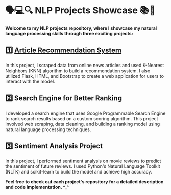 # 🗣️💻🔍 NLP Projects Showcase 📚🚀
__Welcome to my NLP projects repository, where I showcase my natural language processing skills through three exciting projects:__

## 1️⃣ <a href="https://github.com/El-Srogey/NLPower/tree/main/RS"> Article Recommendation System </a>
In this project, I scraped data from online news articles and used K-Nearest Neighbors (KNN) algorithm to build a recommendation system. I also utilized Flask, HTML, and Bootstrap to create a web application for users to interact with the model.

## 2️⃣ Search Engine for Better Ranking
I developed a search engine that uses Google Programmable Search Engine to rank search results based on a custom scoring algorithm. This project involved web scraping, data cleaning, and building a ranking model using natural language processing techniques.

## 3️⃣ Sentiment Analysis Project
In this project, I performed sentiment analysis on movie reviews to predict the sentiment of future reviews. I used Python's Natural Language Toolkit (NLTK) and scikit-learn to build the model and achieve high accuracy.

__Feel free to check out each project's repository for a detailed description and code implementation. ^_^__
